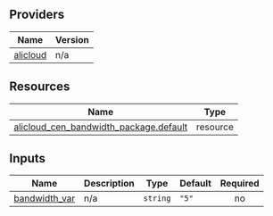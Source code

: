 <!-- BEGIN_TF_DOCS -->
## Providers

| Name | Version |
|------|---------|
| <a name="provider_alicloud"></a> [alicloud](#provider\_alicloud) | n/a |

## Resources

| Name | Type |
|------|------|
| [alicloud_cen_bandwidth_package.default](https://registry.terraform.io/providers/hashicorp/alicloud/latest/docs/resources/cen_bandwidth_package) | resource |

## Inputs

| Name | Description | Type | Default | Required |
|------|-------------|------|---------|:--------:|
| <a name="input_bandwidth_var"></a> [bandwidth\_var](#input\_bandwidth\_var) | n/a | `string` | `"5"` | no |
<!-- END_TF_DOCS -->    